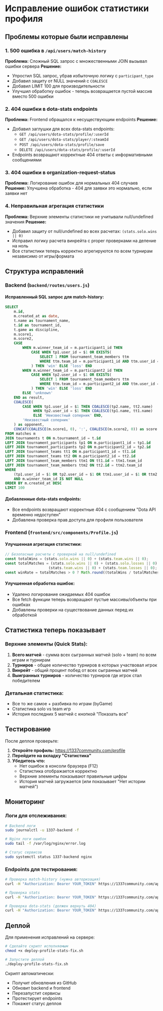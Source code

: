 # Исправление ошибок статистики профиля

## Проблемы которые были исправлены

### 1. 500 ошибка в `/api/users/match-history`
**Проблема:** Сложный SQL запрос с множественными JOIN вызывал ошибки сервера
**Решение:** 
- Упростил SQL запрос, убрав избыточную логику с `participant_type`
- Добавил защиту от NULL значений с `COALESCE`
- Добавил LIMIT 100 для производительности
- Улучшил обработку ошибок - теперь возвращается пустой массив вместо 500 ошибки

### 2. 404 ошибки в dota-stats endpoints  
**Проблема:** Frontend обращался к несуществующим endpoints
**Решение:**
- Добавил заглушки для всех dota-stats endpoints:
  - `GET /api/users/dota-stats/profile/:userId`
  - `GET /api/users/dota-stats/player/:steamId`
  - `POST /api/users/dota-stats/profile/save`
  - `DELETE /api/users/dota-stats/profile/:userId`
- Endpoints возвращают корректные 404 ответы с информативными сообщениями

### 3. 404 ошибки в organization-request-status
**Проблема:** Логирование ошибок для нормальных 404 случаев
**Решение:** Улучшена обработка - 404 для заявки это нормально, если заявки нет

### 4. Неправильная агрегация статистики
**Проблема:** Верхние элементы статистики не учитывали null/undefined значения
**Решение:**
- Добавил защиту от null/undefined во всех расчетах: `(stats.solo.wins || 0)`
- Исправил логику расчета винрейта с proper проверками на деление на ноль
- Все статистики теперь корректно агрегируются по всем турнирам независимо от игры/формата

## Структура исправлений

### Backend (`backend/routes/users.js`)

#### Исправленный SQL запрос для match-history:
```sql
SELECT 
    m.id,
    m.created_at as date,
    t.name as tournament_name,
    t.id as tournament_id,
    t.game as discipline,
    m.score1,
    m.score2,
    CASE 
        WHEN m.winner_team_id = m.participant1_id THEN 
            CASE WHEN tp1.user_id = $1 OR EXISTS(
                SELECT 1 FROM tournament_team_members ttm 
                WHERE ttm.team_id = m.participant1_id AND ttm.user_id = $1
            ) THEN 'win' ELSE 'loss' END
        WHEN m.winner_team_id = m.participant2_id THEN 
            CASE WHEN tp2.user_id = $1 OR EXISTS(
                SELECT 1 FROM tournament_team_members ttm 
                WHERE ttm.team_id = m.participant2_id AND ttm.user_id = $1
            ) THEN 'win' ELSE 'loss' END
        ELSE 'unknown'
    END as result,
    COALESCE(
        CASE WHEN tp1.user_id = $1 THEN COALESCE(tp2.name, tt2.name)
             WHEN tp2.user_id = $1 THEN COALESCE(tp1.name, tt1.name)
             ELSE 'Неизвестный соперник' END,
        'Неизвестный соперник'
    ) as opponent,
    CONCAT(COALESCE(m.score1, 0), ':', COALESCE(m.score2, 0)) as score
FROM matches m
JOIN tournaments t ON m.tournament_id = t.id
LEFT JOIN tournament_participants tp1 ON m.participant1_id = tp1.id
LEFT JOIN tournament_participants tp2 ON m.participant2_id = tp2.id
LEFT JOIN tournament_teams tt1 ON m.participant1_id = tt1.id
LEFT JOIN tournament_teams tt2 ON m.participant2_id = tt2.id
LEFT JOIN tournament_team_members ttm1 ON tt1.id = ttm1.team_id
LEFT JOIN tournament_team_members ttm2 ON tt2.id = ttm2.team_id
WHERE 
    (tp1.user_id = $1 OR tp2.user_id = $1 OR ttm1.user_id = $1 OR ttm2.user_id = $1)
    AND m.winner_team_id IS NOT NULL
ORDER BY m.created_at DESC
LIMIT 100
```

#### Добавленные dota-stats endpoints:
- Все endpoints возвращают корректные 404 с сообщением "Dota API временно недоступен"
- Добавлена проверка прав доступа для профиля пользователя

### Frontend (`frontend/src/components/Profile.js`)

#### Улучшенная агрегация статистики:
```javascript
// Безопасные расчеты с проверкой на null/undefined
const totalWins = (stats.solo.wins || 0) + (stats.team.wins || 0);
const totalMatches = (stats.solo.wins || 0) + (stats.solo.losses || 0) + 
                    (stats.team.wins || 0) + (stats.team.losses || 0);
const winRate = totalMatches > 0 ? Math.round((totalWins / totalMatches) * 100) : 0;
```

#### Улучшенная обработка ошибок:
- Удалено логирование ожидаемых 404 ошибок
- Все fetch функции теперь возвращают пустые массивы/объекты при ошибках
- Добавлены проверки на существование данных перед их обработкой

## Статистика теперь показывает

### Верхние элементы (Quick Stats):
1. **Всего матчей** - сумма всех сыгранных матчей (solo + team) по всем играм и турнирам
2. **Турниров** - общее количество турниров в которых участвовал игрок  
3. **Винрейт** - общий процент побед от всех сыгранных матчей
4. **Выигранных турниров** - количество турниров где игрок стал победителем

### Детальная статистика:
- Все то же самое + разбивка по играм (byGame)
- Статистика solo vs team игр
- История последних 5 матчей с кнопкой "Показать все"

## Тестирование

После деплоя проверьте:

1. **Откройте профиль:** https://1337community.com/profile
2. **Перейдите на вкладку "Статистика"**
3. **Убедитесь что:**
   - Нет ошибок в консоли браузера (F12)
   - Статистика отображается корректно
   - Верхние элементы показывают правильные цифры
   - История матчей загружается (или показывает "Нет истории матчей")

## Мониторинг

### Логи для отслеживания:
```bash
# Backend логи
sudo journalctl -u 1337-backend -f

# Nginx логи ошибок  
sudo tail -f /var/log/nginx/error.log

# Статус сервисов
sudo systemctl status 1337-backend nginx
```

### Endpoints для тестирования:
```bash
# Проверка match-history (нужна авторизация)
curl -H "Authorization: Bearer YOUR_TOKEN" https://1337community.com/api/users/match-history

# Проверка stats
curl -H "Authorization: Bearer YOUR_TOKEN" https://1337community.com/api/users/stats

# Проверка dota-stats (должен вернуть 404)
curl -H "Authorization: Bearer YOUR_TOKEN" https://1337community.com/api/users/dota-stats/profile/1
```

## Деплой

Для применения исправлений на сервере:

```bash
# Сделайте скрипт исполняемым
chmod +x deploy-profile-stats-fix.sh

# Запустите деплой
./deploy-profile-stats-fix.sh
```

Скрипт автоматически:
- Получит обновления из GitHub
- Обновит backend и frontend
- Перезапустит сервисы
- Протестирует endpoints
- Покажет статус деплоя 